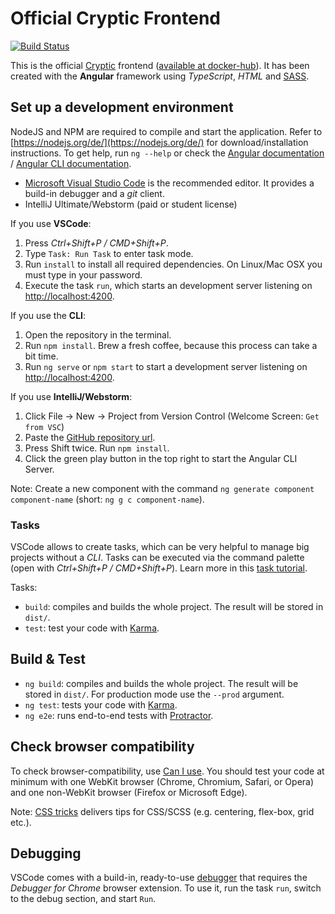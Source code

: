 # Official Cryptic Frontend

[![Build Status](https://travis-ci.org/cryptic-game/frontend.svg?branch=master)](https://travis-ci.org/cryptic-game/frontend)

This is the official [Cryptic](https://play.cryptic-game.net/) frontend ([available at docker-hub](https://hub.docker.com/r/crypticcp/frontend/)). It has been created with the **Angular** framework using _TypeScript_, _HTML_ and [SASS](http://sass-lang.com/guide).  

## Set up a development environment

NodeJS and NPM are required to compile and start the application. Refer to [https://nodejs.org/de/](https://nodejs.org/de/) for download/installation instructions. To get help, run `ng --help` or check the [Angular documentation](https://angular.io/docs) / [Angular CLI documentation](https://github.com/angular/angular-cli/wiki).

- [Microsoft Visual Studio Code](https://code.visualstudio.com) is the recommended editor. It provides a build-in debugger and a _git_ client.  
- IntelliJ Ultimate/Webstorm (paid or student license) 

If you use **VSCode**:  

1. Press _Ctrl+Shift+P / CMD+Shift+P_.
2. Type `Task: Run Task` to enter task mode. 
3. Run `install` to install all required dependencies. On Linux/Mac OSX you must type in your password.
4. Execute the task `run`, which starts an development server listening on [http://localhost:4200](http://localhost:4200).

If you use the **CLI**: 

1. Open the repository in the terminal. 
2. Run `npm install`. Brew a fresh coffee, because this process can take a bit time.
3. Run `ng serve` or `npm start` to start a development server listening on [http://localhost:4200](http://localhost:4200). 

If you use **IntelliJ/Webstorm**:

1. Click File -> New -> Project from Version Control (Welcome Screen: `Get from VSC`)
2. Paste the [GitHub repository url](https://www.theserverside.com/blog/Coffee-Talk-Java-News-Stories-and-Opinions/GitHub-URL-find-use-example).
3. Press Shift twice. Run `npm install`. 
4. Click the green play button in the top right to start the Angular CLI Server. 

Note: Create a new component with the command `ng generate component component-name` (short: `ng g c component-name`).

### Tasks

VSCode allows to create tasks, which can be very helpful to manage big projects without a _CLI_. Tasks can be executed via the command palette (open with _Ctrl+Shift+P / CMD+Shift+P_). Learn more in this [task tutorial](https://code.visualstudio.com/Docs/editor/tasks).

Tasks:  

- `build`: compiles and builds the whole project. The result will be stored in `dist/`.
- `test`: test your code with [Karma](https://karma-runner.github.io).

## Build & Test

- `ng build`: compiles and builds the whole project. The result will be stored in `dist/`. For production mode use the `--prod` argument.
- `ng test`: tests your code with [Karma](https://karma-runner.github.io).
- `ng e2e`: runs end-to-end tests with [Protractor](http://www.protractortest.org/).

## Check browser compatibility

To check browser-compatibility, use [Can I use](https://caniuse.com/). You should test your code at minimum with one WebKit browser (Chrome, Chromium, Safari, or Opera) and one non-WebKit browser (Firefox or Microsoft Edge). 

Note: [CSS tricks](https://css-tricks.com) delivers tips for CSS/SCSS (e.g. centering, flex-box, grid etc.).

## Debugging

VSCode comes with a build-in, ready-to-use [debugger](https://code.visualstudio.com/Docs/editor/debugging)  that requires the  _Debugger for Chrome_  browser extension. To use it, run  the task `run`, switch to the debug section, and start `Run`.
